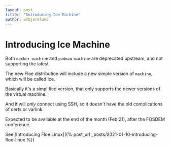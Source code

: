```yaml
---
layout: post
title:  "Introducing Ice Machine"
author: afbjorklund
---
```


# Introducing Ice Machine

Both `docker-machine` and `podman-machine` are deprecated upstream, and not supporting the latest.

The new Floe distribution will include a new simple version of `machine`, which will be called Ice.


Basically it's a simplified version, that only supports the newer versions of the virtual machine.

And it will _only_ connect using SSH, so it doesn't have the old complications of certs or varlink.


Expected to be available at the end of the month (Feb'21), after the FOSDEM conference.

See [Introducing Floe Linux]({% post_url _posts/2021-01-10-introducing-floe-linux %})
